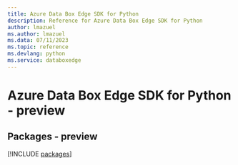 ```yaml
---
title: Azure Data Box Edge SDK for Python
description: Reference for Azure Data Box Edge SDK for Python
author: lmazuel
ms.author: lmazuel
ms.data: 07/11/2023
ms.topic: reference
ms.devlang: python
ms.service: databoxedge
---
```

# Azure Data Box Edge SDK for Python - preview
## Packages - preview
[!INCLUDE [packages](data-box-edge-index.md)]